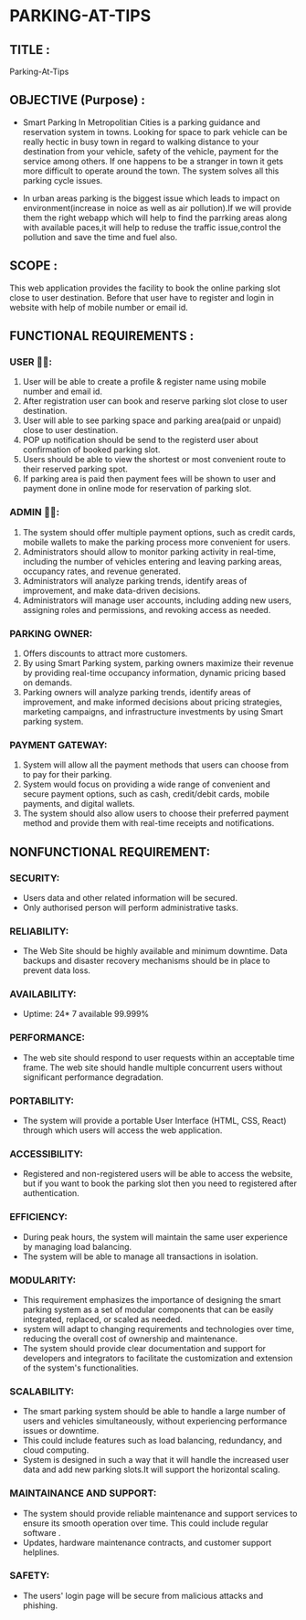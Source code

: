 # PARKING-AT-TIPS
## TITLE :
Parking-At-Tips
## OBJECTIVE (Purpose) :
* Smart Parking In Metropolitian Cities is a parking guidance and reservation system in towns. Looking for space to park vehicle can be really hectic in busy town in regard to walking distance to your destination from your vehicle, safety of the vehicle, payment for the service among others. If one happens to be a stranger in town it gets more difficult to operate around the town. The system solves all this parking cycle issues.

* In urban areas parking is the biggest issue which leads to impact on environment(increase in noice as well as air pollution).If we will provide them the right webapp which will help to find the parrking areas along with available paces,it will help to reduse the traffic issue,control the pollution and save the time and fuel also.


## SCOPE :
This web application provides the facility to book the online parking slot close to user destination. Before that user have to register and login in website with help of mobile number or email id.


## FUNCTIONAL REQUIREMENTS :
### USER 🙎‍♂️:

 1. User will be able to create a profile & register name using mobile number and email id.
 2. After registration user can book and reserve parking slot close to user destination.
 3. User will able to see parking space and parking area(paid or unpaid) close to user destination.
 4. POP up notification should be send to the registerd user about confirmation of booked parking slot.
 5. Users should be able to view the shortest or most convenient route to their reserved parking spot.
 6. If parking area is paid then payment fees will be shown to user and payment done in online mode for reservation of parking slot.

### ADMIN 👨‍💻:
  1. The system should offer multiple payment options, such as credit cards, mobile wallets to make the parking process 
      more convenient for users.
  2. Administrators should allow to monitor parking activity in real-time, including the number of vehicles entering and leaving parking areas, 
     occupancy rates, and revenue generated.
  3. Administrators will analyze parking trends, identify areas of improvement, and make data-driven decisions. 
  4. Administrators will manage user accounts, including adding new users, assigning roles and permissions, and revoking access as needed.

### PARKING OWNER:
 1. Offers discounts to attract more customers.
 2. By using Smart Parking system, parking owners maximize their revenue by providing real-time occupancy information, dynamic pricing based on 
    demands.
 3. Parking owners will analyze parking trends, identify areas of improvement, and make informed decisions about pricing strategies, marketing 
    campaigns, and infrastructure investments by using Smart parking system.

### PAYMENT GATEWAY:
 1. System will allow all the payment methods that users can choose from to pay for their parking.
 2. System  would focus on providing a wide range of convenient and secure payment options, such as cash, credit/debit cards, mobile payments, and 
    digital wallets.
 3. The system should also allow users to choose their preferred payment method and provide them with real-time receipts and notifications. 

## NONFUNCTIONAL REQUIREMENT:
### SECURITY:
   * Users data and other related information will be secured.
   * Only authorised person will perform administrative tasks.

### RELIABILITY: 
 * The Web Site should be highly available and minimum downtime. Data backups and disaster recovery mechanisms should be in place to prevent data loss.

### AVAILABILITY:
 * Uptime: 24* 7 available 99.999%

### PERFORMANCE:
 * The web site should respond to user requests within an acceptable time frame. The web site should handle multiple concurrent users without 
    significant performance degradation.

### PORTABILITY:
 * The system will provide a portable User Interface (HTML, CSS, React) through which users will access the web application.
 
### ACCESSIBILITY:
 * Registered and non-registered users will be able to access the website, but if you want to book the parking slot then you need to registered 
     after authentication.

###  EFFICIENCY:
 * During peak hours, the system will maintain the same user experience by managing load balancing.
 * The system will be able to manage all transactions in isolation.

### MODULARITY:
 * This requirement emphasizes the importance of designing the smart parking system as a set of modular components that can be easily integrated, 
    replaced, or scaled as needed.
 * system will adapt to changing requirements and technologies over time, reducing the overall cost of ownership and maintenance. 
 * The system should provide clear documentation and support for developers and integrators to facilitate the customization and extension of the system's functionalities.

### SCALABILITY:
  * The smart parking system should be able to handle a large number of users and vehicles simultaneously, without experiencing performance issues 
     or downtime. 
  * This could include features such as load balancing, redundancy, and cloud computing.
  * System is designed in such a way that it will handle the increased user data and add new parking slots.It will support the horizontal scaling.

### MAINTAINANCE AND SUPPORT:
  * The system should provide reliable maintenance and support services to ensure its smooth operation over time. This could include regular 
     software .
  * Updates, hardware maintenance contracts, and customer support helplines.

### SAFETY:
  * The users' login page will be secure from malicious attacks and phishing.
 


